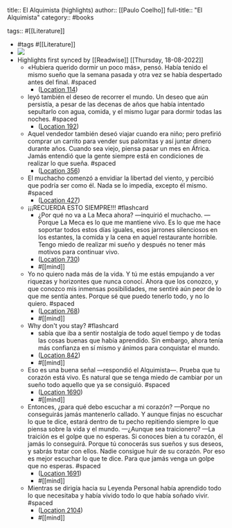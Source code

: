 title:: El Alquimista (highlights)
author:: [[Paulo Coelho]]
full-title:: "El Alquimista"
category:: #books

tags:: #[[Literature]]

- #tags #[[Literature]]
- ![](https://images-na.ssl-images-amazon.com/images/I/512XgUw219L._SL200_.jpg)
- Highlights first synced by [[Readwise]] [[Thursday, 18-08-2022]]
	- «Hubiera querido dormir un poco más», pensó. Había tenido el mismo sueño que la semana pasada y otra vez se había despertado antes del final. #spaced
		- ([Location 114](https://readwise.io/to_kindle?action=open&asin=B00CSJYYO4&location=114))
	- leyó también el deseo de recorrer el mundo. Un deseo que aún persistía, a pesar de las decenas de años que había intentado sepultarlo con agua, comida, y el mismo lugar para dormir todas las noches. #spaced
		- ([Location 192](https://readwise.io/to_kindle?action=open&asin=B00CSJYYO4&location=192))
	- Aquel vendedor también deseó viajar cuando era niño; pero prefirió comprar un carrito para vender sus palomitas y así juntar dinero durante años. Cuando sea viejo, piensa pasar un mes en África. Jamás entendió que la gente siempre está en condiciones de realizar lo que sueña. #spaced
		- ([Location 356](https://readwise.io/to_kindle?action=open&asin=B00CSJYYO4&location=356))
	- El muchacho comenzó a envidiar la libertad del viento, y percibió que podría ser como él. Nada se lo impedía, excepto él mismo. #spaced
		- ([Location 427](https://readwise.io/to_kindle?action=open&asin=B00CSJYYO4&location=427))
	- ¡¡¡RECUERDA ESTO SIEMPRE!!! #flashcard
		- ¿Por qué no va a La Meca ahora? —inquirió el muchacho. —Porque La Meca es lo que me mantiene vivo. Es lo que me hace soportar todos estos días iguales, esos jarrones silenciosos en los estantes, la comida y la cena en aquel restaurante horrible. Tengo miedo de realizar mi sueño y después no tener más motivos para continuar vivo.
		- ([Location 730](https://readwise.io/to_kindle?action=open&asin=B00CSJYYO4&location=730))
		- #[[mind]]
	- Yo no quiero nada más de la vida. Y tú me estás empujando a ver riquezas y horizontes que nunca conocí. Ahora que los conozco, y que conozco mis inmensas posibilidades, me sentiré aún peor de lo que me sentía antes. Porque sé que puedo tenerlo todo, y no lo quiero. #spaced
		- ([Location 768](https://readwise.io/to_kindle?action=open&asin=B00CSJYYO4&location=768))
		- #[[mind]]
	- Why don't you stay? #flashcard
		- sabía que iba a sentir nostalgia de todo aquel tiempo y de todas las cosas buenas que había aprendido. Sin embargo, ahora tenía más confianza en sí mismo y ánimos para conquistar el mundo.
		- ([Location 842](https://readwise.io/to_kindle?action=open&asin=B00CSJYYO4&location=842))
		- #[[mind]]
	- Eso es una buena señal —respondió el Alquimista—. Prueba que tu corazón está vivo. Es natural que se tenga miedo de cambiar por un sueño todo aquello que ya se consiguió. #spaced
		- ([Location 1690](https://readwise.io/to_kindle?action=open&asin=B00CSJYYO4&location=1690))
		- #[[mind]]
	- Entonces, ¿para qué debo escuchar a mi corazón? —Porque no conseguirás jamás mantenerlo callado. Y aunque finjas no escuchar lo que te dice, estará dentro de tu pecho repitiendo siempre lo que piensa sobre la vida y el mundo. —¿Aunque sea traicionero? —La traición es el golpe que no esperas. Si conoces bien a tu corazón, él jamás lo conseguirá. Porque tú conocerás sus sueños y sus deseos, y sabrás tratar con ellos. Nadie consigue huir de su corazón. Por eso es mejor escuchar lo que te dice. Para que jamás venga un golpe que no esperas. #spaced
		- ([Location 1691](https://readwise.io/to_kindle?action=open&asin=B00CSJYYO4&location=1691))
		- #[[mind]]
	- Mientras se dirigía hacia su Leyenda Personal había aprendido todo lo que necesitaba y había vivido todo lo que había soñado vivir. #spaced
		- ([Location 2104](https://readwise.io/to_kindle?action=open&asin=B00CSJYYO4&location=2104))
		- #[[mind]]